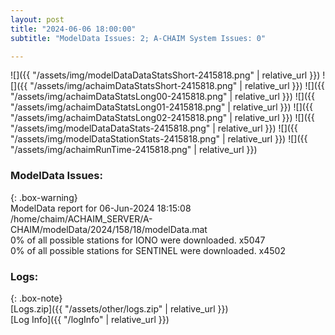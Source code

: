 ```yaml
---
layout: post
title: "2024-06-06 18:00:00"
subtitle: "ModelData Issues: 2; A-CHAIM System Issues: 0"

---
```


![]({{ "/assets/img/modelDataDataStatsShort-2415818.png" | relative_url }})
![]({{ "/assets/img/achaimDataStatsShort-2415818.png" | relative_url }})
![]({{ "/assets/img/achaimDataStatsLong00-2415818.png" | relative_url }})
![]({{ "/assets/img/achaimDataStatsLong01-2415818.png" | relative_url }})
![]({{ "/assets/img/achaimDataStatsLong02-2415818.png" | relative_url }})
![]({{ "/assets/img/modelDataDataStats-2415818.png" | relative_url }})
![]({{ "/assets/img/modelDataStationStats-2415818.png" | relative_url }})
![]({{ "/assets/img/achaimRunTime-2415818.png" | relative_url }})


### ModelData Issues:  
  
{: .box-warning}  
 ModelData report for 06-Jun-2024 18:15:08   
 /home/chaim/ACHAIM_SERVER/A-CHAIM/modelData/2024/158/18/modelData.mat   
 0% of all possible stations for IONO were downloaded. x5047   
 0% of all possible stations for SENTINEL were downloaded. x4502   
  


### Logs:  
  
{: .box-note}  
[Logs.zip]({{ "/assets/other/logs.zip" | relative_url }})  
[Log Info]({{ "/logInfo" | relative_url }})  
